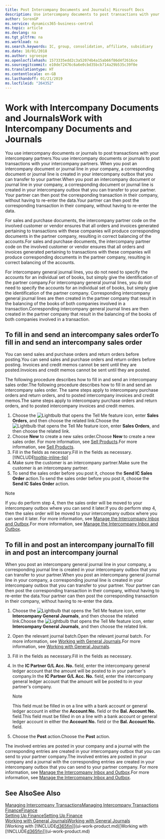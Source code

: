 ```yaml
---
title: Post Intercompany Documents and Journals| Microsoft Docs
description: Use intercompany documents to post transactions with your intercompany partners.
author: SorenGP
ms.service: dynamics365-business-central
ms.topic: article
ms.devlang: na
ms.tgt_pltfrm: na
ms.workload: na
ms.search.keywords: IC, group, consolidation, affiliate, subsidiary
ms.date: 10/01/2018
ms.author: sgroespe
ms.openlocfilehash: 1573335edd2c3a52074b4a15ab66f86d4f2616ce
ms.sourcegitcommit: e10de72476c6a6e0cbd35bcb714a29b535c39f0e
ms.translationtype: HT
ms.contentlocale: en-GB
ms.lasthandoff: 01/21/2019
ms.locfileid: "264352"
---
```

# <a name="work-with-intercompany-documents-and-journals"></a><span data-ttu-id="0d4ce-103">Work with Intercompany Documents and Journals</span><span class="sxs-lookup"><span data-stu-id="0d4ce-103">Work with Intercompany Documents and Journals</span></span>
<span data-ttu-id="0d4ce-104">You use intercompany documents or journals to post transactions with your intercompany partners.</span><span class="sxs-lookup"><span data-stu-id="0d4ce-104">You use intercompany documents or journals to post transactions with your intercompany partners.</span></span> <span data-ttu-id="0d4ce-105">When you post an intercompany document or journal line in your company, a corresponding document or journal line is created in your intercompany outbox that you can transfer to your partner.</span><span class="sxs-lookup"><span data-stu-id="0d4ce-105">When you post an intercompany document or journal line in your company, a corresponding document or journal line is created in your intercompany outbox that you can transfer to your partner.</span></span> <span data-ttu-id="0d4ce-106">Your partner can then post the corresponding transaction in their company, without having to re-enter the data.</span><span class="sxs-lookup"><span data-stu-id="0d4ce-106">Your partner can then post the corresponding transaction in their company, without having to re-enter the data.</span></span>

<span data-ttu-id="0d4ce-107">For sales and purchase documents, the intercompany partner code on the involved customer or vendor ensures that all orders and invoices generated pertaining to transactions with these companies will produce corresponding documents in the partner company, resulting in correct balancing of the accounts.</span><span class="sxs-lookup"><span data-stu-id="0d4ce-107">For sales and purchase documents, the intercompany partner code on the involved customer or vendor ensures that all orders and invoices generated pertaining to transactions with these companies will produce corresponding documents in the partner company, resulting in correct balancing of the accounts.</span></span>

<span data-ttu-id="0d4ce-108">For intercompany general journal lines, you do not need to specify the accounts for an individual set of books, but simply give the identification of the partner company.</span><span class="sxs-lookup"><span data-stu-id="0d4ce-108">For intercompany general journal lines, you do not need to specify the accounts for an individual set of books, but simply give the identification of the partner company.</span></span> <span data-ttu-id="0d4ce-109">Corresponding intercompany general journal lines are then created in the partner company that result in the balancing of the books of both companies involved in a transaction.</span><span class="sxs-lookup"><span data-stu-id="0d4ce-109">Corresponding intercompany general journal lines are then created in the partner company that result in the balancing of the books of both companies involved in a transaction.</span></span>

## <a name="to-fill-in-and-send-an-intercompany-sales-order"></a><span data-ttu-id="0d4ce-110">To fill in and send an intercompany sales order</span><span class="sxs-lookup"><span data-stu-id="0d4ce-110">To fill in and send an intercompany sales order</span></span>
<span data-ttu-id="0d4ce-111">You can send sales and purchase orders and return orders before posting.</span><span class="sxs-lookup"><span data-stu-id="0d4ce-111">You can send sales and purchase orders and return orders before posting.</span></span> <span data-ttu-id="0d4ce-112">Invoices and credit memos cannot be sent until they are posted.</span><span class="sxs-lookup"><span data-stu-id="0d4ce-112">Invoices and credit memos cannot be sent until they are posted.</span></span>

<span data-ttu-id="0d4ce-113">The following procedure describes how to fill in and send an intercompany sales order.</span><span class="sxs-lookup"><span data-stu-id="0d4ce-113">The following procedure describes how to fill in and send an intercompany sales order.</span></span> <span data-ttu-id="0d4ce-114">The same steps apply to intercompany purchase orders and return orders, and to posted intercompany invoices and credit memos.</span><span class="sxs-lookup"><span data-stu-id="0d4ce-114">The same steps apply to intercompany purchase orders and return orders, and to posted intercompany invoices and credit memos.</span></span>  

1. <span data-ttu-id="0d4ce-115">Choose the ![Lightbulb that opens the Tell Me feature](media/ui-search/search_small.png "Tell me what you want to do") icon, enter **Sales Orders**, and then choose the related link.</span><span class="sxs-lookup"><span data-stu-id="0d4ce-115">Choose the ![Lightbulb that opens the Tell Me feature](media/ui-search/search_small.png "Tell me what you want to do") icon, enter **Sales Orders**, and then choose the related link.</span></span>  
2. <span data-ttu-id="0d4ce-116">Choose **New** to create a new sales order.</span><span class="sxs-lookup"><span data-stu-id="0d4ce-116">Choose **New** to create a new sales order.</span></span> <span data-ttu-id="0d4ce-117">For more information, see [Sell Products](sales-how-sell-products.md).</span><span class="sxs-lookup"><span data-stu-id="0d4ce-117">For more information, see [Sell Products](sales-how-sell-products.md).</span></span>  
3. <span data-ttu-id="0d4ce-118">Fill in the fields as necessary.</span><span class="sxs-lookup"><span data-stu-id="0d4ce-118">Fill in the fields as necessary.</span></span> [!INCLUDE[tooltip-inline-tip](includes/tooltip-inline-tip_md.md)]
4. <span data-ttu-id="0d4ce-119">Make sure the customer is an intercompany partner.</span><span class="sxs-lookup"><span data-stu-id="0d4ce-119">Make sure the customer is an intercompany partner.</span></span>
5. <span data-ttu-id="0d4ce-120">To send the sales order before you post it, choose the **Send IC Sales Order** action.</span><span class="sxs-lookup"><span data-stu-id="0d4ce-120">To send the sales order before you post it, choose the **Send IC Sales Order** action.</span></span>

> [!NOTE]
> <span data-ttu-id="0d4ce-121">If you do perform step 4, then the sales order will be moved to your intercompany outbox where you can send it later.</span><span class="sxs-lookup"><span data-stu-id="0d4ce-121">If you do perform step 4, then the sales order will be moved to your intercompany outbox where you can send it later.</span></span> <span data-ttu-id="0d4ce-122">For more information, see [Manage the Intercompany Inbox and Outbox](intercompany-how-manage-intercompany-inbox.md).</span><span class="sxs-lookup"><span data-stu-id="0d4ce-122">For more information, see [Manage the Intercompany Inbox and Outbox](intercompany-how-manage-intercompany-inbox.md).</span></span>

## <a name="to-fill-in-and-post-an-intercompany-journal"></a><span data-ttu-id="0d4ce-123">To fill in and post an intercompany journal</span><span class="sxs-lookup"><span data-stu-id="0d4ce-123">To fill in and post an intercompany journal</span></span>
<span data-ttu-id="0d4ce-124">When you post an intercompany general journal line in your company, a corresponding journal line is created in your intercompany outbox that you can transfer to your partner.</span><span class="sxs-lookup"><span data-stu-id="0d4ce-124">When you post an intercompany general journal line in your company, a corresponding journal line is created in your intercompany outbox that you can transfer to your partner.</span></span> <span data-ttu-id="0d4ce-125">Your partner can then post the corresponding transaction in their company, without having to re-enter the data.</span><span class="sxs-lookup"><span data-stu-id="0d4ce-125">Your partner can then post the corresponding transaction in their company, without having to re-enter the data.</span></span>

1. <span data-ttu-id="0d4ce-126">Choose the ![Lightbulb that opens the Tell Me feature](media/ui-search/search_small.png "Tell me what you want to do") icon, enter **Intercompany General Journals**, and then choose the related link.</span><span class="sxs-lookup"><span data-stu-id="0d4ce-126">Choose the ![Lightbulb that opens the Tell Me feature](media/ui-search/search_small.png "Tell me what you want to do") icon, enter **Intercompany General Journals**, and then choose the related link.</span></span>  
2. <span data-ttu-id="0d4ce-127">Open the relevant journal batch.</span><span class="sxs-lookup"><span data-stu-id="0d4ce-127">Open the relevant journal batch.</span></span> <span data-ttu-id="0d4ce-128">For more information, see [Working with General Journals](ui-work-general-journals.md).</span><span class="sxs-lookup"><span data-stu-id="0d4ce-128">For more information, see [Working with General Journals](ui-work-general-journals.md).</span></span>
3. <span data-ttu-id="0d4ce-129">Fill in the fields as necessary.</span><span class="sxs-lookup"><span data-stu-id="0d4ce-129">Fill in the fields as necessary.</span></span>
4. <span data-ttu-id="0d4ce-130">In the **IC Partner G/L Acc. No.** field, enter the intercompany general ledger account that the amount will be posted to in your partner's company.</span><span class="sxs-lookup"><span data-stu-id="0d4ce-130">In the **IC Partner G/L Acc. No.** field, enter the intercompany general ledger account that the amount will be posted to in your partner's company.</span></span>

    > [!NOTE]
    > <span data-ttu-id="0d4ce-131">This field must be filled in on a line with a bank account or general ledger account in either the **Account No.** field or the **Bal. Account No.** field.</span><span class="sxs-lookup"><span data-stu-id="0d4ce-131">This field must be filled in on a line with a bank account or general ledger account in either the **Account No.** field or the **Bal. Account No.** field.</span></span>  
5. <span data-ttu-id="0d4ce-132">Choose the **Post** action.</span><span class="sxs-lookup"><span data-stu-id="0d4ce-132">Choose the **Post** action.</span></span>

<span data-ttu-id="0d4ce-133">The involved entries are posted in your company and a journal with the corresponding entries are created in your intercompany outbox that you can send to your partner company.</span><span class="sxs-lookup"><span data-stu-id="0d4ce-133">The involved entries are posted in your company and a journal with the corresponding entries are created in your intercompany outbox that you can send to your partner company.</span></span> <span data-ttu-id="0d4ce-134">For more information, see [Manage the Intercompany Inbox and Outbox](intercompany-how-manage-intercompany-inbox.md).</span><span class="sxs-lookup"><span data-stu-id="0d4ce-134">For more information, see [Manage the Intercompany Inbox and Outbox](intercompany-how-manage-intercompany-inbox.md).</span></span>

## <a name="see-also"></a><span data-ttu-id="0d4ce-135">See Also</span><span class="sxs-lookup"><span data-stu-id="0d4ce-135">See Also</span></span>
[<span data-ttu-id="0d4ce-136">Managing Intercompany Transactions</span><span class="sxs-lookup"><span data-stu-id="0d4ce-136">Managing Intercompany Transactions</span></span>](intercompany-manage.md)  
[<span data-ttu-id="0d4ce-137">Finance</span><span class="sxs-lookup"><span data-stu-id="0d4ce-137">Finance</span></span>](finance.md)  
[<span data-ttu-id="0d4ce-138">Setting Up Finance</span><span class="sxs-lookup"><span data-stu-id="0d4ce-138">Setting Up Finance</span></span>](finance-setup-finance.md)  
[<span data-ttu-id="0d4ce-139">Working with General Journals</span><span class="sxs-lookup"><span data-stu-id="0d4ce-139">Working with General Journals</span></span>](ui-work-general-journals.md)  
<span data-ttu-id="0d4ce-140">[Working with [!INCLUDE[d365fin](includes/d365fin_md.md)]](ui-work-product.md)</span><span class="sxs-lookup"><span data-stu-id="0d4ce-140">[Working with [!INCLUDE[d365fin](includes/d365fin_md.md)]](ui-work-product.md)</span></span>
